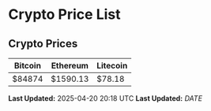 # Crypto Price List

## Crypto Prices
| Bitcoin | Ethereum | Litecoin |
| ------- | -------- | -------- |
| $84874 | $1590.13 | $78.18 |
**Last Updated:** 2025-04-20 20:18 UTC
**Last Updated:** $DATE$
